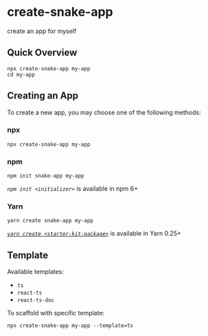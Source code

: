# create-snake-app

create an app for myself

## Quick Overview

```shell
npx create-snake-app my-app
cd my-app
```

## Creating an App

To create a new app, you may choose one of the following methods:

### npx

```shell
npx create-snake-app my-app
```

### npm

```shell
npm init snake-app my-app
```

_`npm init <initializer>`_ is available in npm 6+

### Yarn

```shell
yarn create snake-app my-app
```

_[`yarn create <starter-kit-package>`](https://yarnpkg.com/lang/en/docs/cli/create/)_ is available in Yarn 0.25+

## Template

Available templates:

- `ts`
- `react-ts`
- `react-ts-doc`

To scaffold with specific template:

```shell
npx create-snake-app my-app --template=ts
```
